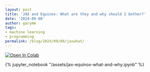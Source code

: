 ```yaml
---
layout: post
title: 'JAX and Equinox: What are they and why should I bother?'
date: '2024-09-08'
author: garymm
tags:
- machine learning
- programming
permalink: /blog/2024/09/08/jaxwhat/
---
```


<a href="https://githubtocolab.com/garymm-org/garymm-org.github.io/tree/master/assets/a-conceptual-introduction-to-jax-and-equinox.ipynb" target="_parent"><img src="https://colab.research.google.com/assets/colab-badge.svg" alt="Open In Colab"/></a>

{% jupyter_notebook "/assets/jax-equinox-what-and-why.ipynb" %}
